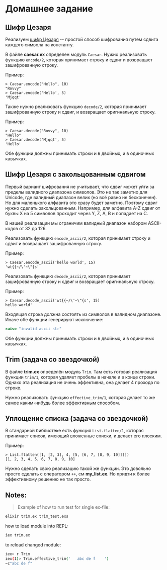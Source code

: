 # Домашнее задание

## Шифр Цезаря

Реализуем [шифр Цезаря](https://ru.wikipedia.org/wiki/%D0%A8%D0%B8%D1%84%D1%80_%D0%A6%D0%B5%D0%B7%D0%B0%D1%80%D1%8F) -- простой способ шифрования путем сдвига каждого символа на константу.

В файле **caesar.ex** определен модуль `Caesar`. Нужно реализовать функцию `encode/2`, которая принимает строку и сдвиг и возвращает зашифрованную строку.

Пример:

```elixir-iex
> Caesar.encode("Hello", 10)
"Rovvy"
> Caesar.encode('Hello', 5)
'Mjqqt'
```

Также нужно реализовать функцию `decode/2`, которая принимает зашифрованную строку и сдвиг, и возвращает оригинальную строку.

Пример:

```elixir-iex
> Caesar.decode("Rovvy", 10)
"Hello"
> Caesar.decode('Mjqqt', 5)
'Hello'
```

Обе функции должны принимать строки и в двойных, и в одиночных кавычках.

## Шифр Цезаря с закольцованным сдвигом

Первый вариант шифрования не учитывает, что сдвиг может уйти за пределы валидного диапазона символов. Это не так заметно для Unicode, где валидный диапазон велик (но всё равно не бесконечен). Но для маленького алфавита это сразу будет заметно. Поэтому сдвиг нужно сделать закольцованным. Например, для алфавита A-Z сдвиг от буквы X на 5 символов проходит через Y, Z, A, B и попадает на C.

В нашей реализации мы ограничим валидный диапазон набором ASCII-кодов от 32 до 126.

Реализовать функцию `encode_ascii/2`, которая принимает строку и сдвиг и возвращает зашифрованную строку.

Пример:

```elixir-iex
> Caesar.encode_ascii('hello world', 15)
'wt{{~/\'~\"{s'
```

Реализовать функцию `decode_ascii/2`, которая принимает зашифрованную строку и сдвиг и возвращает оригинальную строку.

Пример:

```elixir-iex
> Caesar.decode_ascii('wt{{~/\'~\"{s', 15)
hello world'
```

Входящая строка должна состоять из символов в валидном диапазоне. Иначе обе функции генерируют исключение:

```elixir
raise "invalid ascii str"
```

Обе функции должны принимать строки и в двойных, и в одиночных кавычках.


## Trim (задача со звездочкой)

В файле **trim.ex** определён модуль `Trim`. Там есть готовая реализация функции `trim/1`, которая удаляет пробелы в начале и в конце строки. Однако эта реализация не очень эффективна, она делает 4 прохода по строке.

Нужно реализовать функцию `effective_trim/1`, которая делает то же самое каким-нибудь более эффективным способом.

## Уплощение списка (задача со звездочкой)

В стандарной библиотеке есть функция `List.flatten/1`, которая принимает список, имеющий вложенные списки, и делает его плоским.

Пример:

```elixir-iex
> List.flatten([1, [2, 3], 4, [5, [6, 7, [8, 9, 10]]]])
[1, 2, 3, 4, 5, 6, 7, 8, 9, 10]
```

Нужно сделать свою реализацию такой же функции. Это довольно просто сделать с оператором `++`, см **my_list.ex**. Но придти к более эффективному решению не так просто.



## Notes:
> Example of how to run test for single ex-file:

```sh
elixir trim.ex trim_test.exs
```

how to load module into REPL:

```sh
iex trim.ex
```
to reload changed module:
```sh
iex> r Trim
iex(1)> Trim.effective_trim('   abc de f    ')
~c"abc de f"
```

